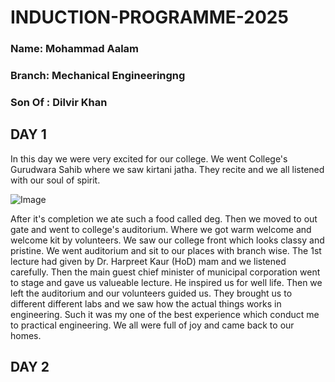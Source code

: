 # INDUCTION-PROGRAMME-2025
### Name: Mohammad Aalam
### Branch: Mechanical Engineeringng
### Son Of : Dilvir Khan




## DAY 1
In this day we were very excited for our college. We went College's Gurudwara Sahib where we saw kirtani jatha. They recite and we all listened with our soul of spirit.

![Image](https://github.com/user-attachments/assets/7b825fcb-91d4-4b63-9367-e02d8f27e291)

After it's completion we ate such a food called deg. Then we moved to out gate and went to college's auditorium. Where we got warm welcome and welcome kit by volunteers. We saw our college front which looks classy and pristine. We went auditorium and sit to our places with branch wise. The 1st lecture had given by Dr. Harpreet Kaur (HoD) mam and we listened carefully. Then the main guest chief minister of municipal corporation went to stage and gave us valueable lecture. He inspired us for well life. Then we left the auditorium and our volunteers guided us. They brought us to different different labs and we saw how the actual things works in engineering. Such it was my one of the best experience which conduct me to practical engineering. We all were full of joy and came back to our homes.

## DAY 2
